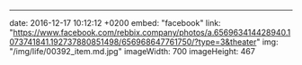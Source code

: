 ---
date: 2016-12-17 10:12:12 +0200
embed: "facebook"
link: "https://www.facebook.com/rebbix.company/photos/a.656963414428940.1073741841.192737880851498/656968647761750/?type=3&theater"
img: "/img/life/00392_item.md.jpg"
imageWidth: 700
imageHeight: 467
